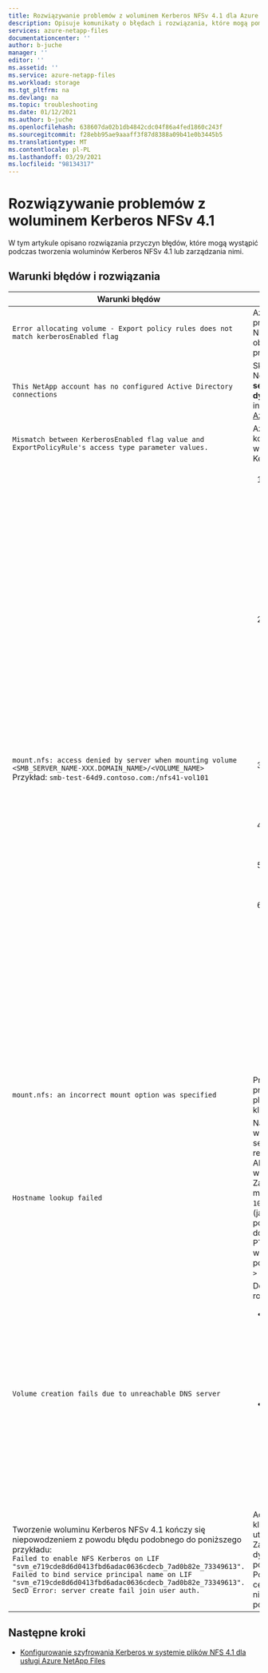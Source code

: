 ```yaml
---
title: Rozwiązywanie problemów z woluminem Kerberos NFSv 4.1 dla Azure NetApp Files | Microsoft Docs
description: Opisuje komunikaty o błędach i rozwiązania, które mogą pomóc w rozwiązywaniu problemów z woluminem NFSv 4.1 Kerberos dla Azure NetApp Files.
services: azure-netapp-files
documentationcenter: ''
author: b-juche
manager: ''
editor: ''
ms.assetid: ''
ms.service: azure-netapp-files
ms.workload: storage
ms.tgt_pltfrm: na
ms.devlang: na
ms.topic: troubleshooting
ms.date: 01/12/2021
ms.author: b-juche
ms.openlocfilehash: 638607da02b1db4842cdc04f86a4fed1860c243f
ms.sourcegitcommit: f28ebb95ae9aaaff3f87d8388a09b41e0b3445b5
ms.translationtype: MT
ms.contentlocale: pl-PL
ms.lasthandoff: 03/29/2021
ms.locfileid: "98134317"
---
```

# <a name="troubleshoot-nfsv41-kerberos-volume-issues"></a>Rozwiązywanie problemów z woluminem Kerberos NFSv 4.1 

W tym artykule opisano rozwiązania przyczyn błędów, które mogą wystąpić podczas tworzenia woluminów Kerberos NFSv 4.1 lub zarządzania nimi. 

## <a name="error-conditions-and-resolutions"></a>Warunki błędów i rozwiązania

|     Warunki błędów    |     Rozwiązania    |
|-|-|
|`Error allocating volume - Export policy rules does not match kerberosEnabled flag` | Azure NetApp Files nie obsługuje protokołu Kerberos dla woluminów NFSv3. Protokół Kerberos jest obsługiwany tylko w przypadku protokołu NFSv 4.1.  |
|`This NetApp account has no configured Active Directory   connections`  |  Skonfiguruj Active Directory konta NetApp z polami adres IP i **Nazwa serwera usługi AD** **centrum dystrybucji kluczy** . Aby uzyskać instrukcje [, zobacz konfigurowanie Azure Portal](configure-kerberos-encryption.md#configure-the-azure-portal) . |
|`Mismatch between KerberosEnabled flag value and ExportPolicyRule's access type parameter values.`  | Azure NetApp Files nie obsługuje konwertowania zwykłego woluminu NFSv 4.1 na wolumin Kerberos NFSv 4.1 i na odwrót. |
|`mount.nfs: access denied by server when mounting volume <SMB_SERVER_NAME-XXX.DOMAIN_NAME>/<VOLUME_NAME>` <br>  Przykład: `smb-test-64d9.contoso.com:/nfs41-vol101` | <ol><li> Upewnij się, że rekordy A/PTR są prawidłowo skonfigurowane i istnieją w Active Directory dla nazwy serwera `smb-test-64d9.contoso.com` . <br> W kliencie NFS, jeśli `nslookup` `smb-test-64d9.contoso.com` jest rozpoznawany jako adres IP IP1 (to oznacza, `10.1.1.68` ), `nslookup` IP1 musi rozpoznać tylko jeden rekord (to oznacza, `smb-test-64d9.contoso.com` ). `nslookup` elementu IP1 nie *może* rozpoznać wielu nazw. </li>  <li>Ustaw algorytm AES-256 dla konta komputera NFS typu `NFS-<Smb NETBIOS NAME>-<few random characters>` w usłudze AD przy użyciu programu PowerShell lub interfejsu użytkownika. <br> Przykładowe polecenia: <ul><li>`Set-ADComputer <NFS_MACHINE_ACCOUNT_NAME> -KerberosEncryptionType AES256` </li><li>`Set-ADComputer NFS-SMB-TEST-64 -KerberosEncryptionType AES256` </li></ul> </li> <li>Upewnij się, że godzina klienta NFS, usług AD i Azure NetApp Files Storage jest zsynchronizowana ze sobą i znajduje się w przedziale pięciu minut. </li>  <li>Pobierz bilet protokołu Kerberos na kliencie NFS przy użyciu polecenia `kinit <administrator>` .</li> <li>Skróć nazwę hosta klienta NFS do mniej niż 15 znaków i ponownie wykonaj sprzężenie obszaru. </li><li>Uruchom ponownie klienta NFS i `rpcgssd` usługę w następujący sposób. Polecenie może się różnić w zależności od systemu operacyjnego.<br> RHEL 7: <br> `service nfs restart` <br> `service rpcgssd restart` <br> CentOS 8: <br> `systemctl enable nfs-client.target && systemctl start nfs-client.target` <br> Ubuntu <br> (Uruchom ponownie `rpc-gssd` usługę). <br> `sudo systemctl start rpc-gssd.service` </ul>| 
|`mount.nfs: an incorrect mount option was specified`   | Problem może być związany z problemem z klientem systemu plików NFS. Uruchom ponownie klienta systemu plików NFS.    |
|`Hostname lookup failed`   | Należy utworzyć strefę wyszukiwania wstecznego na serwerze DNS, a następnie dodać rekord PTR maszyny hosta usługi AD w tej strefie wyszukiwania wstecznego. <br> Załóżmy na przykład, że adres IP maszyny usługi AD to nazwa `10.1.1.4` hosta maszyny usługi AD (jak znaleziono przy użyciu polecenia hostname) `AD1` , a nazwa domeny to `contoso.com` . Rekord PTR dodany do strefy wyszukiwania wstecznego powinien mieć wartość `10.1.1.4 -> AD1.contoso.com` . |
|`Volume creation fails due to unreachable DNS server`  | Dostępne są dwa możliwe rozwiązania: <br> <ul><li> Ten błąd wskazuje, że usługa DNS jest nieosiągalna. Przyczyną może być nieprawidłowy adres IP DNS lub problem z siecią. Sprawdź adres IP DNS wprowadzony w polu połączenie usługi AD i upewnij się, że adres IP jest prawidłowy. </li> <li> Upewnij się, że usługi AD i wolumin znajdują się w tym samym regionie i w tej samej sieci wirtualnej. Jeśli znajdują się w różnych sieci wirtualnychach, upewnij się, że Komunikacja równorzędna sieci wirtualnej jest ustanowiona między tymi dwoma sieci wirtualnych. </li></ul> |
|Tworzenie woluminu Kerberos NFSv 4.1 kończy się niepowodzeniem z powodu błędu podobnego do poniższego przykładu: <br> `Failed to enable NFS Kerberos on LIF "svm_e719cde8d6d0413fbd6adac0636cdecb_7ad0b82e_73349613". Failed to bind service principal name on LIF "svm_e719cde8d6d0413fbd6adac0636cdecb_7ad0b82e_73349613". SecD Error: server create fail join user auth.` |Adres IP centrum dystrybucji kluczy jest nieprawidłowy i utworzono wolumin Kerberos. Zaktualizuj adres IP centrum dystrybucji kluczy przy użyciu poprawnego adresu. <br> Po zaktualizowaniu adresu IP centrum dystrybucji kluczy błąd nie zostanie wysunięty. Należy ponownie utworzyć wolumin. |

## <a name="next-steps"></a>Następne kroki  

* [Konfigurowanie szyfrowania Kerberos w systemie plików NFS 4.1 dla usługi Azure NetApp Files](configure-kerberos-encryption.md)
